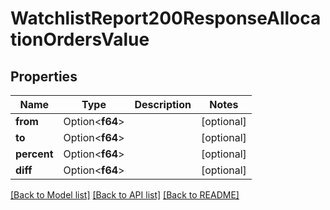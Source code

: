 # WatchlistReport200ResponseAllocationOrdersValue

## Properties

Name | Type | Description | Notes
------------ | ------------- | ------------- | -------------
**from** | Option<**f64**> |  | [optional]
**to** | Option<**f64**> |  | [optional]
**percent** | Option<**f64**> |  | [optional]
**diff** | Option<**f64**> |  | [optional]

[[Back to Model list]](../README.md#documentation-for-models) [[Back to API list]](../README.md#documentation-for-api-endpoints) [[Back to README]](../README.md)


